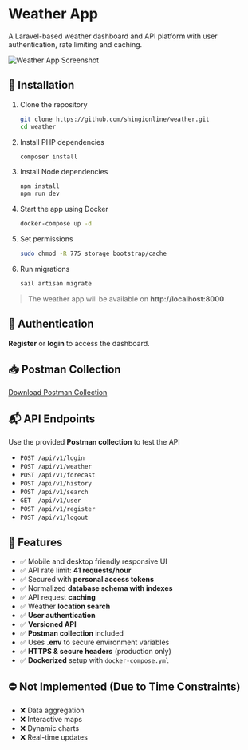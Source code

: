 # Weather App

A Laravel-based weather dashboard and API platform with user authentication, rate limiting and caching.

![Weather App Screenshot](https://res.cloudinary.com/web900/image/upload/v1745230615/files/avqyxl4z0vezcbi5czbo.png)


## 🚀 Installation

1. Clone the repository
   ```bash
   git clone https://github.com/shingionline/weather.git
   cd weather
   ```

2. Install PHP dependencies
   ```bash
   composer install
   ```

3. Install Node dependencies
   ```bash
   npm install
   npm run dev
   ```

4. Start the app using Docker
   ```bash
   docker-compose up -d
   ```

5. Set permissions
   ```bash
   sudo chmod -R 775 storage bootstrap/cache
   ```

6. Run migrations
   ```bash
   sail artisan migrate
   ```


> The weather app will be available on **http://localhost:8000**


## 🔐 Authentication

**Register** or **login** to access the dashboard.

## 📥 Postman Collection

[Download Postman Collection](https://res.cloudinary.com/web900/raw/upload/v1745228547/files/yeyweaccefxjmfndryzp.json)


## 📬 API Endpoints

Use the provided **Postman collection** to test the API

- `POST /api/v1/login`
- `POST /api/v1/weather`
- `POST /api/v1/forecast`
- `POST /api/v1/history`
- `POST /api/v1/search`
- `GET  /api/v1/user`
- `POST /api/v1/register`
- `POST /api/v1/logout`

## 🌟 Features

- ✅ Mobile and desktop friendly responsive UI
- ✅ API rate limit: **41 requests/hour**
- ✅ Secured with **personal access tokens**
- ✅ Normalized **database schema with indexes**
- ✅ API request **caching**
- ✅ Weather **location search**
- ✅ **User authentication**
- ✅ **Versioned API**
- ✅ **Postman collection** included
- ✅ Uses **.env** to secure environment variables
- ✅ **HTTPS & secure headers** (production only)
- ✅ **Dockerized** setup with `docker-compose.yml`

## ⛔ Not Implemented (Due to Time Constraints)

- ❌ Data aggregation
- ❌ Interactive maps
- ❌ Dynamic charts
- ❌ Real-time updates
